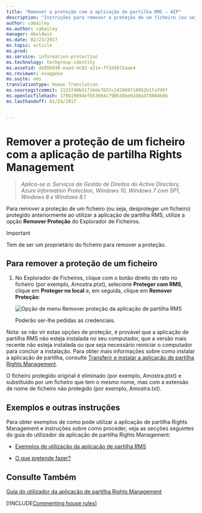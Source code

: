 ```yaml
---
title: "Remover a proteção com a aplicação de partilha RMS – AIP"
description: "Instruções para remover a proteção de um ficheiro (ou seja, desproteger um ficheiro) protegido anteriormente com a aplicação de partilha RMS."
author: cabailey
ms.author: cabailey
manager: mbaldwin
ms.date: 02/23/2017
ms.topic: article
ms.prod: 
ms.service: information-protection
ms.technology: techgroup-identity
ms.assetid: da95b938-eaad-4c83-a21e-ff1d4872aae4
ms.reviewer: esaggese
ms.suite: ems
translationtype: Human Translation
ms.sourcegitcommit: 2131f40b51f34de7637c242909f10952b1fa7d9f
ms.openlocfilehash: 370b19894efb53604c798b38be02dda3f8804b8b
ms.lasthandoff: 02/24/2017


---
```


# <a name="remove-protection-from-a-file-by-using-the-rights-management-sharing-application"></a>Remover a proteção de um ficheiro com a aplicação de partilha Rights Management

>*Aplica-se a: Serviços de Gestão de Direitos do Active Directory, Azure Information Protection, Windows 10, Windows 7 com SP1, Windows 8 e Windows 8.1*

Para remover a proteção de um ficheiro (ou seja, desproteger um ficheiro) protegido anteriormente ao utilizar a aplicação de partilha RMS, utilize a opção **Remover Proteção** do Explorador de Ficheiros.

> [!IMPORTANT]
> Tem de ser um proprietário do ficheiro para remover a proteção.

## <a name="to-remove-protection-from-a-file"></a>Para remover a proteção de um ficheiro

1.  No Explorador de Ficheiros, clique com o botão direito do rato no ficheiro (por exemplo, Amostra.ptxt), selecione **Proteger com RMS**, clique em **Proteger no local** e, em seguida, clique em **Remover Proteção**:

    ![Opção de menu Remover proteção da aplicação de partilha RMS](../media/ADRMS_MSRMSApp_RemoveProtection.png)

    Poderão ser-lhe pedidas as credenciais.

Nota: se não vir estas opções de proteção, é provável que a aplicação de partilha RMS não esteja instalada no seu computador, que a versão mais recente não esteja instalada ou que seja necessário reiniciar o computador para concluir a instalação. Para obter mais informações sobre como instalar a aplicação de partilha, consulte [Transferir e instalar a aplicação de partilha Rights Management](install-sharing-app.md).

O ficheiro protegido original é eliminado (por exemplo, Amostra.ptxt) e substituído por um ficheiro que tem o mesmo nome, mas com a extensão de nome de ficheiro não protegido (por exemplo, Amostra.txt).

## <a name="examples-and-other-instructions"></a>Exemplos e outras instruções
Para obter exemplos de como pode utilizar a aplicação de partilha Rights Management e instruções sobre como proceder, veja as secções seguintes do guia do utilizador da aplicação de partilha Rights Management:

-   [Exemplos de utilização da aplicação de partilha RMS](sharing-app-user-guide.md#examples-for-using-the-rms-sharing-application)

-   [O que pretende fazer?](sharing-app-user-guide.md#what-do-you-want-to-do)

## <a name="see-also"></a>Consulte Também
[Guia do utilizador da aplicação de partilha Rights Management](sharing-app-user-guide.md)

[!INCLUDE[Commenting house rules](../includes/houserules.md)]
